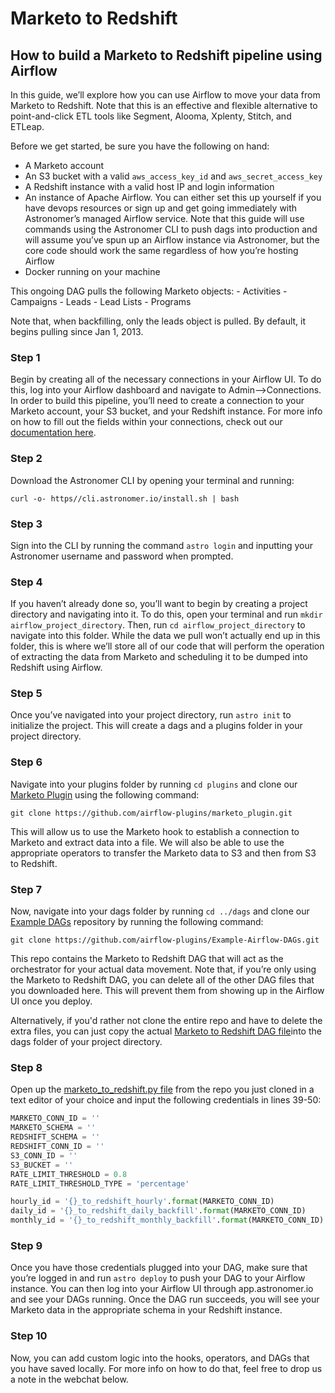 # Marketo to Redshift

## How to build a Marketo to Redshift pipeline using Airflow

In this guide, we’ll explore how you can use Airflow to move your data from Marketo to Redshift. Note that this is an effective and flexible alternative to point-and-click ETL tools like Segment, Alooma, Xplenty, Stitch, and ETLeap.

Before we get started, be sure you have the following on hand:

* A Marketo account
* An S3 bucket with a valid `aws_access_key_id` and `aws_secret_access_key`
* A Redshift instance with a valid host IP and login information
* An instance of Apache Airflow. You can either set this up yourself if you have devops resources or sign 
  up and get going immediately with Astronomer’s managed Airflow service. Note that this guide will use 
  commands using the Astronomer CLI to push dags into production and will assume you’ve spun up an Airflow
  instance via Astronomer, but the core code should work the same regardless of how you’re hosting Airflow
* Docker running on your machine

This ongoing DAG pulls the following Marketo objects:
    - Activities
    - Campaigns
    - Leads
    - Lead Lists
    - Programs

Note that, when backfilling, only the leads object is pulled. By default, it begins
pulling since Jan 1, 2013.



### Step 1

Begin by creating all of the necessary connections in your Airflow UI. To do this, log into your Airflow dashboard and navigate to Admin-->Connections. In order to build this pipeline, you’ll need to create a connection to your Marketo account, your S3 bucket, and your Redshift instance. For more info on how to fill out the fields within your connections, check out our [documentation here](https://docs.astronomer.io/v2/apache_airflow/tutorial/connections.html).

### Step 2

Download the Astronomer CLI by opening your terminal and running: 

`curl -o- https//cli.astronomer.io/install.sh | bash`

### Step 3

Sign into the CLI by running the command `astro login` and inputting your Astronomer username and password when prompted.

### Step 4

If you haven’t already done so, you’ll want to begin by creating a project directory and navigating into it. To do this, open your terminal and run `mkdir airflow_project_directory`. Then, run `cd airflow_project_directory` to navigate into this folder. While the data we pull won’t actually end up in this folder, this is where we’ll store all of our code that will perform the operation of extracting the data from Marketo and scheduling it to be dumped into Redshift using Airflow.

### Step 5

Once you’ve navigated into your project directory, run `astro init` to initialize the project. This will create a dags and a plugins folder in your project directory.

### Step 6

Navigate into your plugins folder by running `cd plugins` and clone our [Marketo Plugin](https://github.com/airflow-plugins/marketo_plugin) using the following command: 

`git clone https://github.com/airflow-plugins/marketo_plugin.git`

This will allow us to use the Marketo hook to establish a connection to Marketo and extract data into a file. We will also be able to use the appropriate operators to transfer the Marketo data to S3 and then from S3 to Redshift.

### Step 7

Now, navigate into your dags folder by running `cd ../dags` and clone our [Example DAGs](https://github.com/airflow-plugins/Example-Airflow-DAGs) repository by running the following command: 

`git clone https://github.com/airflow-plugins/Example-Airflow-DAGs.git`

This repo contains the Marketo to Redshift DAG that will act as the orchestrator for your actual data movement. Note that, if you’re only using the Marketo to Redshift DAG, you can delete all of the other DAG files that you downloaded here. This will prevent them from showing up in the Airflow UI once you deploy.

Alternatively, if you'd rather not clone the entire repo and have to delete the extra files, you can just copy the actual [Marketo to Redshift DAG file](https://github.com/airflow-plugins/Example-Airflow-DAGs/blob/master/etl/marketo_to_redshift.py)into the dags folder of your project directory.

### Step 8

Open up the [marketo_to_redshift.py file](https://github.com/airflow-plugins/Example-Airflow-DAGs/blob/master/etl/marketo_to_redshift.py#L39) from the repo you just cloned in a text editor of your choice and input the following credentials in lines 39-50:

```py
MARKETO_CONN_ID = ''
MARKETO_SCHEMA = ''
REDSHIFT_SCHEMA = ''
REDSHIFT_CONN_ID = ''
S3_CONN_ID = ''
S3_BUCKET = ''
RATE_LIMIT_THRESHOLD = 0.8
RATE_LIMIT_THRESHOLD_TYPE = 'percentage'

hourly_id = '{}_to_redshift_hourly'.format(MARKETO_CONN_ID)
daily_id = '{}_to_redshift_daily_backfill'.format(MARKETO_CONN_ID)
monthly_id = '{}_to_redshift_monthly_backfill'.format(MARKETO_CONN_ID)
```

### Step 9

Once you have those credentials plugged into your DAG, make sure that you’re logged in and run `astro deploy` to push your DAG to your Airflow instance. You can then log into your Airflow UI through app.astronomer.io and see your DAGs running. Once the DAG run succeeds, you will see your Marketo data in the appropriate schema in your Redshift instance.

### Step 10

Now, you can add custom logic into the hooks, operators, and DAGs that you have saved locally. For more info on how to do that, feel free to drop us a note in the webchat below.
